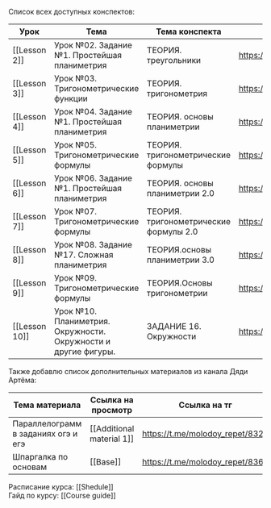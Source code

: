 Список всех доступных конспектов:  

| Урок          | Тема                                                           | Тема конспекта                         | Ссылка на урок                               |
| ------------- | -------------------------------------------------------------- | -------------------------------------- | -------------------------------------------- |
| [[Lesson 2]]  | Урок №02. Задание №1. Простейшая планиметрия                   | ТЕОРИЯ. треугольники                   | https://lk.100points.ru/student/lesson/68600 |
| [[Lesson 3]]  | Урок №03. Тригонометрические функции                           | ТЕОРИЯ. тригонометрия                  | https://lk.100points.ru/student/lesson/68601 |
| [[Lesson 4]]  | Урок №04. Задание №1. Простейшая планиметрия                   | ТЕОРИЯ. основы планиметрии             | https://lk.100points.ru/student/lesson/68602 |
| [[Lesson 5]]  | Урок №05. Тригонометрические формулы                           | ТЕОРИЯ. тригонометрические формулы     | https://lk.100points.ru/student/lesson/68603 |
| [[Lesson 6]]  | Урок №06. Задание №1. Простейшая планиметрия                   | ТЕОРИЯ. основы планиметрии 2.0         | https://lk.100points.ru/student/lesson/68604 |
| [[Lesson 7]]  | Урок №07. Тригонометрические формулы                           | ТЕОРИЯ. тригонометрические формулы 2.0 | https://lk.100points.ru/student/lesson/68605 |
| [[Lesson 8]]  | Урок №08. Задание №17. Сложная планиметрия                     | ТЕОРИЯ.основы планиметрии 3.0          | https://lk.100points.ru/student/lesson/68606 |
| [[Lesson 9]]  | Урок №09. Тригонометрические формулы                           | ТЕОРИЯ.Основы тригонометрии            | https://lk.100points.ru/student/lesson/70143 |
| [[Lesson 10]] | Урок №10. Планиметрия. Окружности. Окружности и другие фигуры. | ЗАДАНИЕ 16. Окружности                 | https://lk.100points.ru/student/lesson/70157 |
Также добавлю список дополнительных материалов из канала Дяди Артёма:

| Тема материала                      | Ссылка на просмотр        | Ссылка на тг                    |
| ----------------------------------- | ------------------------- | ------------------------------- |
| Параллелограмм в заданиях огэ и егэ | [[Additional material 1]] | https://t.me/molodoy_repet/8329 |
| Шпаргалка по основам                | [[Base]]                  | https://t.me/molodoy_repet/8361 |
Расписание курса: [[Shedule]]  
Гайд по курсу: [[Course guide]]